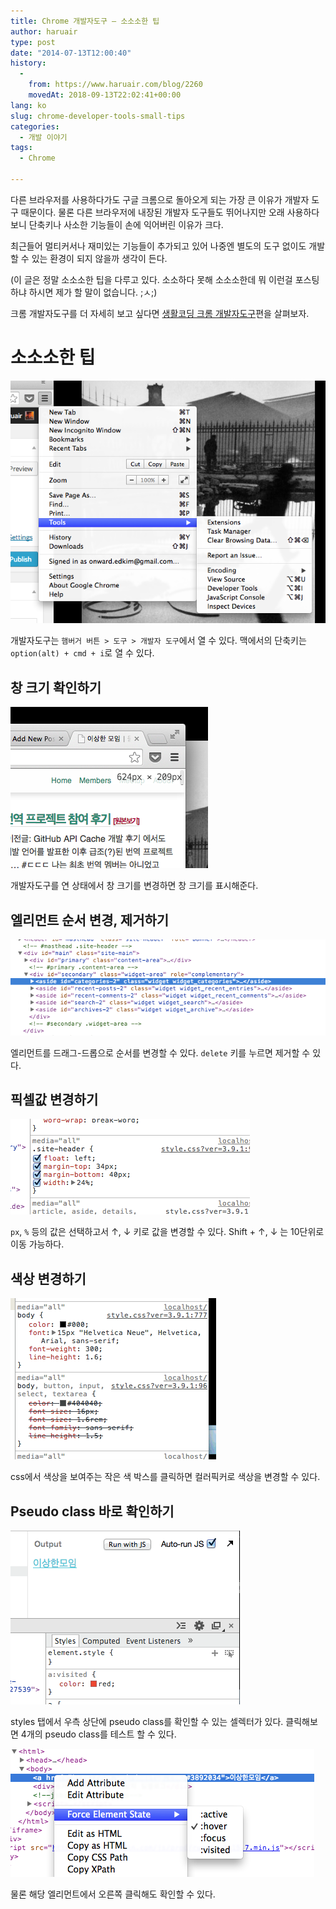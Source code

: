 ```yaml
---
title: Chrome 개발자도구 – 소소소한 팁
author: haruair
type: post
date: "2014-07-13T12:00:40"
history:
  - 
    from: https://www.haruair.com/blog/2260
    movedAt: 2018-09-13T22:02:41+00:00
lang: ko
slug: chrome-developer-tools-small-tips
categories:
  - 개발 이야기
tags:
  - Chrome

---
```

다른 브라우저를 사용하다가도 구글 크롬으로 돌아오게 되는 가장 큰 이유가 개발자 도구 때문이다. 물론 다른 브라우저에 내장된 개발자 도구들도 뛰어나지만 오래 사용하다보니 단축키나 사소한 기능들이 손에 익어버린 이유가 크다.

최근들어 멀티커서나 재미있는 기능들이 추가되고 있어 나중엔 별도의 도구 없이도 개발할 수 있는 환경이 되지 않을까 생각이 든다.

(이 글은 정말 소소소한 팁을 다루고 있다. 소소하다 못해 소소소한데 뭐 이런걸 포스팅하냐 하시면 제가 할 말이 없습니다. ;ㅅ;)

크롬 개발자도구를 더 자세히 보고 싶다면 [생활코딩 크롬 개발자도구][1]편을 살펴보자.

# 소소소한 팁

![](menu.png)

개발자도구는 `햄버거 버튼 > 도구 > 개발자 도구`에서 열 수 있다. 맥에서의 단축키는 `option(alt) + cmd + i`로 열 수 있다.

## 창 크기 확인하기

![](Screen-Shot-2014-07-13-at-9.28.41-pm.png)

개발자도구를 연 상태에서 창 크기를 변경하면 창 크기를 표시해준다.

## 엘리먼트 순서 변경, 제거하기

![](1.gif)

엘리먼트를 드래그-드롭으로 순서를 변경할 수 있다. `delete` 키를 누르면 제거할 수 있다.

## 픽셀값 변경하기

![](2.gif)

`px`, `%` 등의 값은 선택하고서 ↑, ↓ 키로 값을 변경할 수 있다. Shift + ↑, ↓ 는 10단위로 이동 가능하다.

## 색상 변경하기

![](colourpicker.gif)

css에서 색상을 보여주는 작은 색 박스를 클릭하면 컬러픽커로 색상을 변경할 수 있다.

## Pseudo class 바로 확인하기

![](psudoselect.gif)

styles 탭에서 우측 상단에 pseudo class를 확인할 수 있는 셀렉터가 있다. 클릭해보면 4개의 pseudo class를 테스트 할 수 있다.

![](element-right.png)

물론 해당 엘리먼트에서 오른쪽 클릭해도 확인할 수 있다.

[1]: http://opentutorials.org/course/580